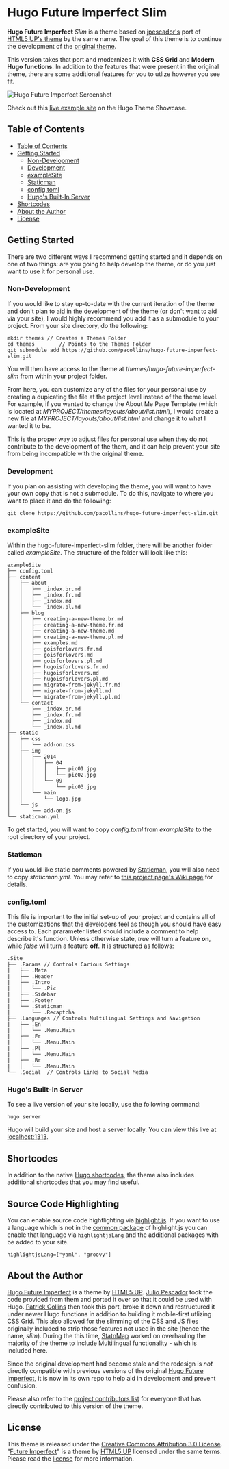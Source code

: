 # Hugo Future Imperfect Slim

**Hugo Future Imperfect** *Slim* is a theme based on
[jpescador's](https://github.com/jpescador/) port of
[HTML5 UP's theme](http://html5up.net/future-imperfect) by the same name.  The
goal of this theme is to continue the development of the
[original theme](https://github.com/jpescador/hugo-future-imperfect).

This version takes that port and modernizes it with **CSS Grid** and **Modern
Hugo functions**. In addition to the features that were present in the original
theme, there are some additional features for you to utlize however you see fit.

![Hugo Future Imperfect Screenshot](https://raw.githubusercontent.com/pacollins/hugo-future-imperfect-slim/master/images/screenshot.png)

Check out this
[live example site](https://themes.gohugo.io/theme/hugo-future-imperfect-slim/)
on the Hugo Theme Showcase.

## Table of Contents

<!-- TOC depthFrom:2 depthTo:6 withLinks:1 updateOnSave:1 orderedList:0 -->

- [Table of Contents](#table-of-contents)
- [Getting Started](#getting-started)
	- [Non-Development](#non-development)
	- [Development](#development)
	- [exampleSite](#examplesite)
	- [Staticman](#staticman)
	- [config.toml](#configtoml)
	- [Hugo's Built-In Server](#hugos-built-in-server)
- [Shortcodes](#shortcodes)
- [About the Author](#about-the-author)
- [License](#license)

<!-- /TOC -->

## Getting Started

There are two different ways I recommend getting started and it depends on one
of two things: are you going to help develop the theme, or do you just want to
use it for personal use.

### Non-Development

If you would like to stay up-to-date with the current iteration of the theme and
don't plan to aid in the development of the theme (or don't want to aid via your
site), I would highly recommend you add it as a submodule to your project. From
your site directory, do the following:

```
mkdir themes // Creates a Themes Folder
cd themes		 // Points to the Themes Folder
git submodule add https://github.com/pacollins/hugo-future-imperfect-slim.git
```

You will then have access to the theme at _themes/hugo-future-imperfect-slim_
from within your project folder.

From here, you can customize any of the files for your personal use by creating
a dupicating the file at the project level instead of the theme level. For
example, if you wanted to change the About Me Page Template (which is located at
_MYPROJECT/themes/layouts/about/list.html_), I would create a new file at
_MYPROJECT/layouts/about/list.html_ and change it to what I wanted it to be.

This is the proper way to adjust files for personal use when they do not
contribute to the development of the them, and it can help prevent your site
from being incompatible with the original theme.

### Development

If you plan on assisting with developing the theme, you will want to have your
own copy that is not a submodule. To do this, navigate to where you want to
place it and do the following:

```
git clone https://github.com/pacollins/hugo-future-imperfect-slim.git
```

### exampleSite

Within the hugo-future-imperfect-slim folder, there will be another folder
called _exampleSite_. The structure of the folder will look like this:

```
exampleSite
├── config.toml
├── content
│   ├── about
│   │   ├── _index.br.md
│   │   ├── _index.fr.md
│   │   ├── _index.md
│   │   └── _index.pl.md
│   ├── blog
│   │   ├── creating-a-new-theme.br.md
│   │   ├── creating-a-new-theme.fr.md
│   │   ├── creating-a-new-theme.md
│   │   ├── creating-a-new-theme.pl.md
│   │   ├── examples.md
│   │   ├── goisforlovers.fr.md
│   │   ├── goisforlovers.md
│   │   ├── goisforlovers.pl.md
│   │   ├── hugoisforlovers.fr.md
│   │   ├── hugoisforlovers.md
│   │   ├── hugoisforlovers.pl.md
│   │   ├── migrate-from-jekyll.fr.md
│   │   ├── migrate-from-jekyll.md
│   │   └── migrate-from-jekyll.pl.md
│   └── contact
│       ├── _index.br.md
│       ├── _index.fr.md
│       ├── _index.md
│       └── _index.pl.md
├── static
│   ├── css
│   │   └── add-on.css
│   ├── img
│   │   ├── 2014
│   │   │   ├── 04
│   │   │   │   ├── pic01.jpg
│   │   │   │   └── pic02.jpg
│   │   │   └── 09
│   │   │       └── pic03.jpg
│   │   └── main
│   │       └── logo.jpg
│   └── js
│       └── add-on.js
└── staticman.yml
```

To get started, you will want to copy _config.toml_ from _exampleSite_ to the
root directory of your project.

### Staticman

If you would like static comments powered by [Staticman](https://staticman.net/),
you will also need to copy _staticman.yml_.  You may refer to
[this project page's Wiki page](https://github.com/pacollins/hugo-future-imperfect-slim/wiki/Staticman-config)
for details.

### config.toml

This file is important to the initial set-up of your project and contains all of
the customizations that the developers feel as though you should have easy
access to. Each prarameter listed should include a comment to help describe it's
function.  Unless otherwise state, _true_ will turn a feature **on**, while
_false_ will turn a feature **off**. It is structured as follows:


```
.Site
├── .Params // Controls Carious Settings
|   ├── .Meta
|   ├── .Header
|   ├── .Intro
|   │   └── .Pic
|   ├── .Sidebar
|   ├── .Footer
|   └── .Staticman
|       └── .Recaptcha
├── .Languages // Controls Multilingual Settings and Navigation
|   ├── .En
|   │   └── .Menu.Main
|   ├── .Fr
|   │   └── .Menu.Main
|   ├── .Pl
|   │   └── .Menu.Main
|   ├── .Br
|   │   └── .Menu.Main
└── .Social  // Controls Links to Social Media
```

### Hugo's Built-In Server

To see a live version of your site locally, use the following command:

```
hugo server
```

Hugo will build your site and host a server locally. You can view this live at
[localhost:1313](http://localhost:1313).

## Shortcodes

In addition to the native [Hugo shortcodes](https://gohugo.io/extras/shortcodes/),
the theme also includes additional shortcodes that you may find useful.

## Source Code Highlighting

You can enable source code hightlighting via
[highlight.js](https://highlightjs.org).  If you want to use a language which is
not in the [common package](https://highlightjs.org/download/) of highlight.js
you can enable that language via `highlightjsLang` and the additional packages
with be added to your site.

```
highlightjsLang=["yaml", "groovy"]
```

## About the Author

[Hugo Future Imperfect](http://html5up.net/future-imperfect) is a theme by
[HTML5 UP](http://html5up.net). [Julio Pescador](https://jpescador.com) took the
code provided from them and ported it over so that it could be used with Hugo.
[Patrick Collins](https://pacollins.com) then took this port, broke it down and
restructured it under newer Hugo functions in addition to building it
mobile-first utlizing CSS Grid. This also allowed for the slimming of the CSS
and JS files originally included to strip those features not used in the site
(hence the name, _slim_). During the this time,
[StatnMap](https://github.com/statnmap) worked on overhauling the majority of
the theme to include Multilingual functionality - which is included here.

Since the original development had become stale and the redesign is _not_
directly compatible with previous versions of the original
[Hugo Future Imperfect](https://github.com/jpescador/hugo-future-imperfect),
it is now in its own repo to help aid in development and prevent confusion.

Please also refer to the
[project contributors list](https://github.com/pacollins/hugo-future-imperfect-slim/graphs/contributors)
for everyone that has directly contributed to this version of the theme.

## License

This theme is released under the
[Creative Commons Attribution 3.0 License](https://creativecommons.org/licenses/by/3.0/).
"[Future Imperfect](https://html5up.net/future-imperfect)" is a theme by
[HTML5 UP](http://html5up.net) licensed under the same terms.  Please read the
[license](https://github.com/pacollins/hugo-future-imperfect-slim/blob/master/LICENSE.md)
for more information.
